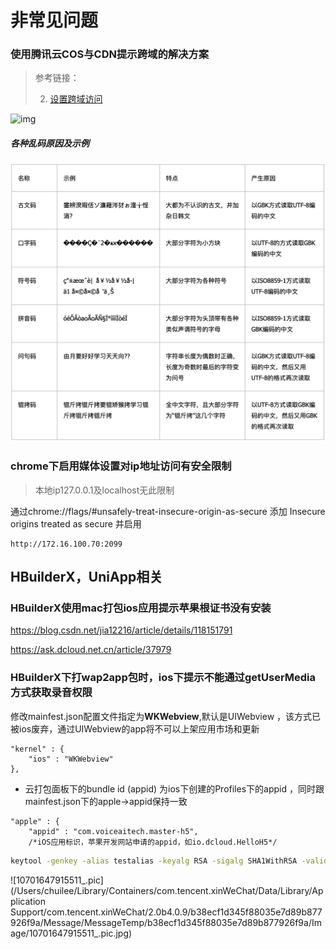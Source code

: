 # 非常见问题

### 使用腾讯云COS与CDN提示跨域的解决方案

> 参考链接：
>
> 2. [设置跨域访问](https://cloud.tencent.com/document/product/436/11488)

![img](/Users/chuilee/Documents/github/blue-pencil/docs/static/1448292-20180728211356480-1351603012.png)

##### 各种乱码原因及示例

![img](../static/encode.png)

### chrome下启用媒体设置对ip地址访问有安全限制

> 本地ip127.0.0.1及localhost无此限制

通过chrome://flags/#unsafely-treat-insecure-origin-as-secure 添加 Insecure origins treated as secure 并启用

```
http://172.16.100.70:2099
```

## HBuilderX，UniApp相关

### HBuilderX使用mac打包ios应用提示苹果根证书没有安装

https://blog.csdn.net/jia12216/article/details/118151791

https://ask.dcloud.net.cn/article/37979

### HBuilderX下打wap2app包时，ios下提示不能通过getUserMedia方式获取录音权限

修改mainfest.json配置文件指定为**WKWebview**,默认是UIWebview ，该方式已被ios废弃，通过UIWebview的app将不可以上架应用市场和更新

```
"kernel" : {
	"ios" : "WKWebview"
},
```

- 云打包面板下的bundle id (appid) 为ios下创建的Profiles下的appid ，同时跟mainfest.json下的apple->appid保持一致

```
"apple" : {
	"appid" : "com.voiceaitech.master-h5",
	/*iOS应用标识，苹果开发网站申请的appid，如io.dcloud.HelloH5*/
```

```bash
keytool -genkey -alias testalias -keyalg RSA -sigalg SHA1WithRSA -validity 36500 -keysize 1024 -keystore test.keystore -v
```

![10701647915511_.pic](/Users/chuilee/Library/Containers/com.tencent.xinWeChat/Data/Library/Application Support/com.tencent.xinWeChat/2.0b4.0.9/b38ecf1d345f88035e7d89b877926f9a/Message/MessageTemp/b38ecf1d345f88035e7d89b877926f9a/Image/10701647915511_.pic.jpg)

